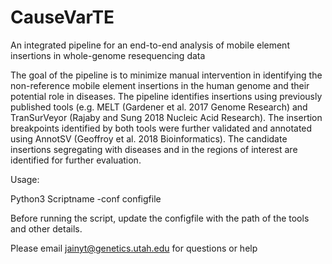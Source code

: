 # CauseVarTE
An integrated pipeline for an end-to-end analysis of mobile element insertions in whole-genome resequencing data


 The goal of the pipeline is to minimize manual intervention in identifying the non-reference mobile element insertions in the human genome and their potential role in diseases. The pipeline identifies insertions using previously published tools (e.g. MELT (Gardener et al. 2017 Genome Research) and TranSurVeyor (Rajaby and Sung 2018 Nucleic Acid Research). The insertion breakpoints identified by both tools were further validated and annotated using AnnotSV (Geoffroy et al. 2018 Bioinformatics). The candidate insertions segregating with diseases and in the regions of interest are identified for further evaluation.


Usage:

Python3 Scriptname -conf configfile

Before running the script, update the configfile with the path of the tools and other details. 

Please email jainyt@genetics.utah.edu for questions or help 


